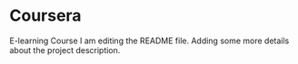 # Coursera
E-learning Course
I am editing the README file. Adding some more details about the project description.
